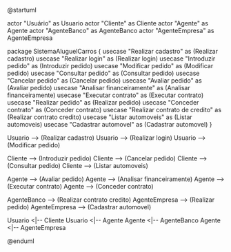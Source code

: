 @startuml

actor "Usuário" as Usuario
actor "Cliente" as Cliente
actor "Agente" as Agente
actor "AgenteBanco" as AgenteBanco
actor "AgenteEmpresa" as AgenteEmpresa

package SistemaAluguelCarros {
    usecase "Realizar cadastro" as (Realizar cadastro)
    usecase "Realizar login" as (Realizar login)
    usecase "Introduzir pedido" as (Introduzir pedido)
    usecase "Modificar pedido" as (Modificar pedido)
    usecase "Consultar pedido" as (Consultar pedido)
    usecase "Cancelar pedido" as (Cancelar pedido)
    usecase "Avaliar pedido" as (Avaliar pedido)
    usecase "Analisar financeiramente" as (Analisar financeiramente)
    usecase "Executar contrato" as (Executar contrato)
    usecase "Realizar pedido" as (Realizar pedido)
    usecase "Conceder contrato" as (Conceder contrato)
    usecase "Realizar contrato de credito" as (Realizar contrato credito)
    usecase "Listar automoveis" as (Listar automoveis)
    usecase "Cadastrar automovel" as (Cadastrar automovel)
}

Usuario --> (Realizar cadastro)
Usuario --> (Realizar login)
Usuario --> (Modificar pedido)

Cliente --> (Introduzir pedido)
Cliente --> (Cancelar pedido)
Cliente --> (Consultar pedido)
Cliente --> (Listar automoveis)

Agente --> (Avaliar pedido)
Agente --> (Analisar financeiramente)
Agente --> (Executar contrato)
Agente --> (Conceder contrato)

AgenteBanco --> (Realizar contrato credito)
AgenteEmpresa --> (Realizar pedido)
AgenteEmpresa --> (Cadastrar automovel)

Usuario <|-- Cliente
Usuario <|-- Agente
Agente <|-- AgenteBanco
Agente <|-- AgenteEmpresa

@enduml
